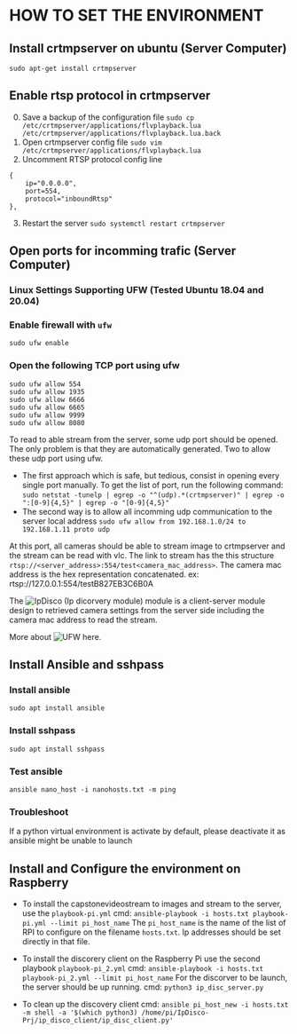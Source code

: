 # HOW TO SET THE ENVIRONMENT

## Install crtmpserver on ubuntu (Server Computer)
`sudo apt-get install crtmpserver`

## Enable rtsp protocol in crtmpserver
0. Save a backup of the configuration file
`sudo cp /etc/crtmpserver/applications/flvplayback.lua /etc/crtmpserver/applications/flvplayback.lua.back`
1. Open crtmpserver config file
`sudo vim /etc/crtmpserver/applications/flvplayback.lua`
2. Uncomment RTSP protocol config line
```
{
	ip="0.0.0.0",
	port=554,
	protocol="inboundRtsp"
},
```

3. Restart the server
`sudo systemctl restart crtmpserver`

## Open ports for incomming trafic (Server Computer)
### Linux Settings Supporting UFW (Tested Ubuntu 18.04 and 20.04)
### Enable firewall with `ufw`
`sudo ufw enable`

### Open the following TCP port using ufw
```
sudo ufw allow 554
sudo ufw allow 1935
sudo ufw allow 6666
sudo ufw allow 6665
sudo ufw allow 9999
sudo ufw allow 8080
```

To read to able stream from the server, some udp port should be opened. The only problem is that they are automatically generated. Two to allow these udp port using ufw.
- The first approach which is safe, but tedious, consist in opening every single port manually. To get the list of port, run the following command:
`sudo netstat -tunelp | egrep -o "^(udp).*(crtmpserver)" | egrep -o ":[0-9]{4,5}" | egrep -o "[0-9]{4,5}"`
- The second way is to allow all incomming udp communication to the server local address
`sudo ufw allow from 192.168.1.0/24 to 192.168.1.11 proto udp`


At this port, all cameras should be able to stream image to crtmpserver and the stream can be read with vlc. The link to stream has the this structure `rtsp://<server_address>:554/test<camera_mac_address>`. The camera mac address is the hex representation concatenated. ex: rtsp://127.0.0.1:554/testB827EB3C6B0A

The ![IpDisco](https://github.com/smartsystemslab-uf/IpDisco-Prj) (Ip dicorvery module) module is a client-server module design to retrieved camera settings from the server side including the camera mac address to read the stream.

More about ![UFW here](https://help.ubuntu.com/community/UFW).

## Install Ansible and sshpass
### Install ansible
`sudo apt install ansible`

### Install sshpass
`sudo apt install sshpass`

### Test ansible
`ansible nano_host -i nanohosts.txt -m ping`

### Troubleshoot
If a python virtual environment is activate by default, please deactivate it as ansible might be unable to launch

## Install and Configure the environment on Raspberry
- To install the capstonevideostream to images and stream to the server, use the `playbook-pi.yml`
  cmd: `ansible-playbook -i hosts.txt playbook-pi.yml --limit pi_host_name`
  The `pi_host_name` is the name of the list of RPI to configure on the filename `hosts.txt`. Ip addresses should be set directly in that file.

- To install the discorery client on the Raspberry Pi use the second playbook `playbook-pi_2.yml`
   cmd: `ansible-playbook -i hosts.txt playbook-pi_2.yml --limit pi_host_name`
   For the discorver to be launch, the server should be up running.
   cmd:  `python3 ip_disc_server.py`

- To clean up the discovery client
   cmd: `ansible pi_host_new -i hosts.txt -m shell -a '$(which python3) /home/pi/IpDisco-Prj/ip_disco_client/ip_disc_client.py'`
   
   
   

